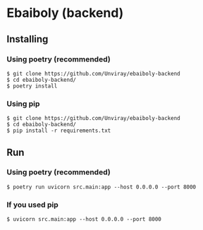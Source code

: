 # Ebaiboly (backend)

## Installing

### Using poetry (recommended)
```shell
$ git clone https://github.com/Unviray/ebaiboly-backend
$ cd ebaiboly-backend/
$ poetry install
```

### Using pip
```shell
$ git clone https://github.com/Unviray/ebaiboly-backend
$ cd ebaiboly-backend/
$ pip install -r requirements.txt
```

## Run

### Using poetry (recommended)
```shell
$ poetry run uvicorn src.main:app --host 0.0.0.0 --port 8000
```

### If you used pip
```shell
$ uvicorn src.main:app --host 0.0.0.0 --port 8000
```
